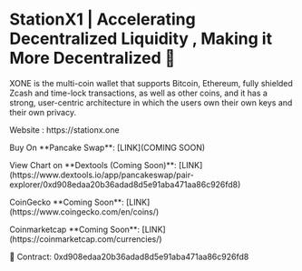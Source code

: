 # StationX1 | Accelerating Decentralized Liquidity , Making it More Decentralized 🌙
<p>XONE is the multi-coin wallet that supports Bitcoin, Ethereum, fully shielded Zcash and time-lock transactions, as well as other coins, and it has a strong, user-centric architecture in which the users own their own keys and their own privacy.</p>
<p>Website : https://stationx.one</p>
<p>Buy On **Pancake Swap**: [LINK](COMING SOON)</p>
<p>View Chart on **Dextools (Coming Soon)**: [LINK](https://www.dextools.io/app/pancakeswap/pair-explorer/0xd908edaa20b36adad8d5e91aba471aa86c926fd8)</p>
<p>CoinGecko **Coming Soon**: [LINK](https://www.coingecko.com/en/coins/)</p>
<p>Coinmarketcap **Coming Soon**: [LINK](https://coinmarketcap.com/currencies/)</p>

📑 Contract:
0xd908edaa20b36adad8d5e91aba471aa86c926fd8
